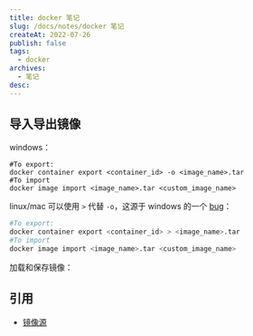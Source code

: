 ```yaml
---
title: docker 笔记
slug: /docs/notes/docker 笔记
createAt: 2022-07-26
publish: false
tags:
  - docker
archives:
  - 笔记
desc:
---
```


## 导入导出镜像

windows：

```shell
#To export:
docker container export <container_id> -o <image_name>.tar
#To import
docker image import <image_name>.tar <custom_image_name>
```

linux/mac 可以使用 `>` 代替 `-o`，这源于 windows 的一个 [bug][2]：

```bash
#To export:
docker container export <container_id> > <image_name>.tar
#To import
docker image import <image_name>.tar <custom_image_name>
```

加载和保存镜像：

## 引用

- [镜像源][1]

[1]: https://www.runoob.com/docker/docker-mirror-acceleration.html
[2]: https://github.com/docker/for-win/issues/660
[3]: https://stackoverflow.com/questions/40622162/docker-load-and-save-archive-tar-invalid-tar-header
